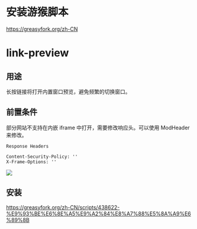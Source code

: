 # 安装游猴脚本

https://greasyfork.org/zh-CN

# link-preview

## 用途

长按链接将打开内置窗口预览，避免频繁的切换窗口。

## 前置条件

部分网站不支持在内嵌 iframe 中打开，需要修改响应头。可以使用 ModHeader 来修改。

```
Response Headers

Content-Security-Policy: ''
X-Frame-Options: ''
```

![](http://check-note-image.scauhelper.club/be2519b8f0c7030da2039b18fd640106)

## 安装

https://greasyfork.org/zh-CN/scripts/438622-%E9%93%BE%E6%8E%A5%E9%A2%84%E8%A7%88%E5%8A%A9%E6%89%8B